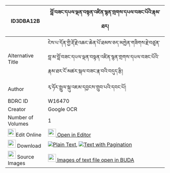 |ID3DBA12B|བློ་བཟང་དཔལ་ལྡན་བསྟན་འཛིན་སྙན་གྲགས་དཔལ་བཟང་པོའི་རྣམ་ཐར། 
| --- | --- 
|Alternative Title |ངེས་པ་དོན་གྱི་རྡོ་རྗེ་འཆང་ཆེན་པོ་ཐམས་ཅད་མཁྱེན་གཟིགས་རྗེ་བཙུན་བླ་མ་བློ་བཟང་དཔལ་ལྡན་བསྟན་འཛིན་སྙན་གྲགས་དཔལ་བཟང་པོའི་རྣམ་ཐར་ངོ་མཚར་སྐལ་བཟང་རྣ་བའི་བདུད་རྩི།
|Author| རྭ་ཧོར་སྤྲུལ་སྐུ་འཇམ་དབྱངས་གྲུབ་པའི་དབང་པོ།
|BDRC ID | W16470
|Creator | Google OCR
|Number of Volumes| 1
|<img width="25" src="https://img.icons8.com/color/25/000000/edit-property.png">Edit Online| [<img width="25" src="https://avatars.githubusercontent.com/u/45091458?s=200&v=4"> Open in Editor](http://editor.openpecha.org/ID3DBA12B)
|<img width="25" src="https://img.icons8.com/fluent/48/000000/download-2.png"/>  Download | [![](https://img.icons8.com/color/20/000000/txt.png)Plain Text](https://github.com/Openpecha/ID3DBA12B/releases/download/v1/lozang_palden_tendzin_nyendrak_plain_ID3DBA12B.zip), [![](https://img.icons8.com/color/20/000000/txt.png)Text with Pagination](https://github.com/Openpecha/ID3DBA12B/releases/download/v1/lozang_palden_tendzin_nyendrak_pages_ID3DBA12B.zip)
|<img width="25" src="https://img.icons8.com/plasticine/100/000000/pictures-folder.png"/>  Source Images | [<img width="25" src="https://library.bdrc.io/icons/BUDA-small.svg"> Images of text file open in BUDA](https://library.bdrc.io/show/bdr:W16470)